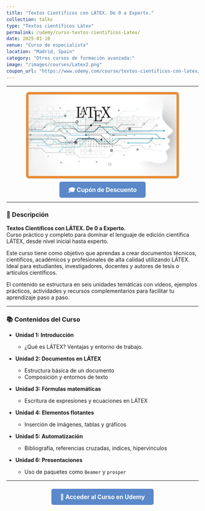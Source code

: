 ```yaml
---
title: "Textos Científicos con LÁTEX. De 0 a Experto."
collection: talks
type: "Textos científicos Látex"
permalink: /udemy/curso-textos-cientificos-Latex/
date: 2025-01-10
venue: "Curso de especialista"
location: "Madrid, Spain"
category: "Otros cursos de formación avanzada:"
image: "/images/courses/Latex2.png"
coupon_url: "https://www.udemy.com/course/textos-cientificos-con-latex/?couponCode=MAY_2025"
---
```


<!-- ✅ Structured Data for SEO -->
<script type="application/ld+json">
{
  "@context": "https://schema.org",
  "@type": "Course",
  "name": "Textos Científicos con LÁTEX. De 0 a Experto.",
  "description": "Curso completo para aprender a escribir textos científicos de alta calidad usando el lenguaje de edición de textos LÁTEX.",
  "provider": {
    "@type": "Organization",
    "name": "Udemy",
    "sameAs": "https://www.udemy.com"
  },
  "educationalCredentialAwarded": "Certificado de finalización",
  "inLanguage": "es",
  "url": "https://www.udemy.com/course/textos-cientificos-con-latex/?couponCode=MAY_2025",
  "image": "https://www.manuelcastillo.eu/images/courses/Latex2.png",
  "offers": {
    "@type": "Offer",
    "url": "https://www.udemy.com/course/textos-cientificos-con-latex/?couponCode=MAY_2025",
    "priceCurrency": "USD",
    "price": "12.00",
    "availability": "https://schema.org/InStock",
    "validFrom": "2025-04-01",
    "category": "Education"
  },
  "hasCourseInstance": {
    "@type": "CourseInstance",
    "name": "Textos Científicos con LÁTEX. De 0 a Experto.",
    "courseMode": "online",
    "courseWorkload": "PT10H",
    "inLanguage": "es",
    "startDate": "2025-01-01",
    "endDate": "2025-12-31",
    "url": "https://www.udemy.com/course/textos-cientificos-con-latex/?couponCode=MAY_2025",
    "location": {
      "@type": "VirtualLocation",
      "url": "https://www.udemy.com"
    },
    "image": "https://www.manuelcastillo.eu/images/courses/Latex2.png",
    "description": "Curso completo online con acceso inmediato a través de Udemy.",
    "organizer": {
      "@type": "Organization",
      "name": "Udemy",
      "url": "https://www.udemy.com"
    },
    "performer": {
      "@type": "Person",
      "name": "Manuel Castillo-Cara"
    },
    "offers": {
      "@type": "Offer",
      "url": "https://www.udemy.com/course/textos-cientificos-con-latex/?couponCode=MAY_2025",
      "priceCurrency": "USD",
      "price": "12.00",
      "availability": "https://schema.org/InStock",
      "validFrom": "2025-04-01"
    }
  }
}
</script>


<style>
.boton-udemy {
  background-color: #5a88c9;
  color: white;
  padding: 0.75em 1.5em;
  text-decoration: none !important;
  font-weight: bold;
  border-radius: 5px;
  font-size: 1.1em;
  transition: background-color 0.3s ease;
}
.boton-udemy:hover {
  background-color: #4e7abf;
  text-decoration: none !important;
}
.page__taxonomy {
  display: none !important;
}
</style>

---

<div style="text-align: center;">
  <img src="/images/courses/Latex2.png" alt="Curso Látex" width="400" style="border-radius: 8px; border: 1px solid #ccc; margin-bottom: 1rem;">
</div>

<div style="text-align: center; margin-bottom: 1rem;">
  <a href="https://www.udemy.com/course/textos-cientificos-con-latex/?couponCode=MAY_2025" target="_blank" class="boton-udemy">
    🎓 Cupón de Descuento
  </a>
</div>

---

### 📘 Descripción

**Textos Científicos con LÁTEX. De 0 a Experto.**  
Curso práctico y completo para dominar el lenguaje de edición científica LÁTEX, desde nivel inicial hasta experto.

Este curso tiene como objetivo que aprendas a crear documentos técnicos, científicos, académicos y profesionales de alta calidad utilizando LÁTEX. Ideal para estudiantes, investigadores, docentes y autores de tesis o artículos científicos.

El contenido se estructura en seis unidades temáticas con vídeos, ejemplos prácticos, actividades y recursos complementarios para facilitar tu aprendizaje paso a paso.

---

### 📚 Contenidos del Curso

- **Unidad 1: Introducción**  
  - ¿Qué es LÁTEX? Ventajas y entorno de trabajo.

- **Unidad 2: Documentos en LÁTEX**  
  - Estructura básica de un documento  
  - Composición y entornos de texto

- **Unidad 3: Fórmulas matemáticas**  
  - Escritura de expresiones y ecuaciones en LÁTEX

- **Unidad 4: Elementos flotantes**  
  - Inserción de imágenes, tablas y gráficos

- **Unidad 5: Automatización**  
  - Bibliografía, referencias cruzadas, índices, hipervínculos

- **Unidad 6: Presentaciones**  
  - Uso de paquetes como `Beamer` y `prosper`

---

<div style="text-align: center; margin-top: 2rem;">
  <a href="https://www.udemy.com/course/textos-cientificos-con-latex/?couponCode=MAY_2025" target="_blank" class="boton-udemy">
    🚀 Acceder al Curso en Udemy
  </a>
</div>